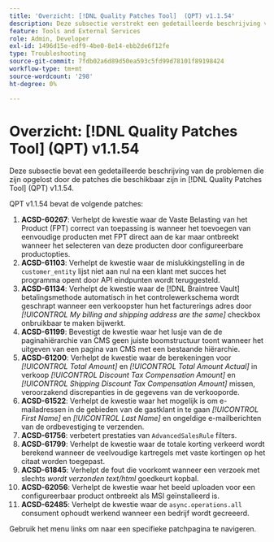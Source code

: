 ```yaml
---
title: 'Overzicht: [!DNL Quality Patches Tool]  (QPT) v1.1.54'
description: Deze subsectie verstrekt een gedetailleerde beschrijving van de kwesties die door de flarden beschikbaar in  [!DNL Quality Patches Tool]  (QPT) v1.1.54 worden bevestigd.
feature: Tools and External Services
role: Admin, Developer
exl-id: 1496d15e-edf9-4be0-8e14-ebb2de6f12fe
type: Troubleshooting
source-git-commit: 7fdb02a6d89d50ea593c5fd99d78101f89198424
workflow-type: tm+mt
source-wordcount: '298'
ht-degree: 0%

---
```


# Overzicht: [!DNL Quality Patches Tool] (QPT) v1.1.54

Deze subsectie bevat een gedetailleerde beschrijving van de problemen die zijn opgelost door de patches die beschikbaar zijn in [!DNL Quality Patches Tool] (QPT) v1.1.54.

QPT v1.1.54 bevat de volgende patches:

1. **ACSD-60267**: Verhelpt de kwestie waar de Vaste Belasting van het Product (FPT) correct van toepassing is wanneer het toevoegen van eenvoudige producten met FPT direct aan de kar maar ontbreekt wanneer het selecteren van deze producten door configureerbare productopties.
1. **ACSD-61103**: Verhelpt de kwestie waar de mislukkingstelling in de `customer_entity` lijst niet aan nul na een klant met succes het programma opent door API eindpunten wordt teruggesteld.
1. **ACSD-61134**: Verhelpt de kwestie waar de [!DNL Braintree Vault] betalingsmethode automatisch in het controlewerkschema wordt geschrapt wanneer een verkoopster hun het facturerings adres door *[!UICONTROL My billing and shipping address are the same]* checkbox onbruikbaar te maken bijwerkt.
1. **ACSD-61199**: Bevestigt de kwestie waar het lusje van de de paginahiërarchie van CMS geen juiste boomstructuur toont wanneer het uitgeven van een pagina van CMS met een bestaande hiërarchie.
1. **ACSD-61200**: Verhelpt de kwestie waar de berekeningen voor *[!UICONTROL Total Amount]* en *[!UICONTROL Total Amount Actual]* in verkoop *[!UICONTROL Discount Tax Compensation Amount]* en *[!UICONTROL Shipping Discount Tax Compensation Amount]* missen, veroorzakend discrepanties in de gegevens van de verkooporde.
1. **ACSD-61522**: Verhelpt de kwestie waar het mogelijk is om e-mailadressen in de gebieden van de gastklant in te gaan *[!UICONTROL First Name]* en *[!UICONTROL Last Name]* en ongeldige e-mailberichten van de ordbevestiging te verzenden.
1. **ACSD-61756**: verbetert prestaties van `AdvancedSalesRule` filters.
1. **ACSD-61799**: Verhelpt de kwestie waar de totale korting verkeerd wordt berekend wanneer de veelvoudige kartregels met vaste kortingen op het citaat worden toegepast.
1. **ACSD-61845**: Verhelpt de fout die voorkomt wanneer een verzoek met slechts *wordt verzonden text/html* goedkeurt kopbal.
1. **ACSD-62056**: Verhelpt de kwestie waar het beeld uploaden voor een configureerbaar product ontbreekt als MSI geïnstalleerd is.
1. **ACSD-62485**: Verhelpt de kwestie waar de `async.operations.all` consument ophoudt werkend wanneer een bedrijf wordt gecreeerd.

Gebruik het menu links om naar een specifieke patchpagina te navigeren.
